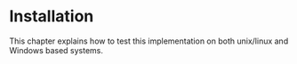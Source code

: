 # Installation

This chapter explains how to test this implementation on both unix/linux and Windows based systems.
